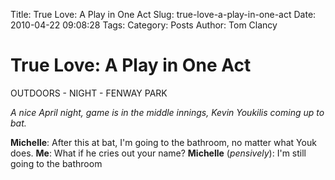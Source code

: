 Title: True Love: A Play in One Act
Slug: true-love-a-play-in-one-act
Date: 2010-04-22 09:08:28
Tags: 
Category: Posts
Author: Tom Clancy

# True Love: A Play in One Act

OUTDOORS - NIGHT - FENWAY PARK

<em>A nice April night, game is in the middle innings, Kevin Youkilis coming up to bat.</em>

<strong>Michelle</strong>: After this at bat, I'm going to the bathroom, no matter what Youk does.
<strong>Me</strong>: What if he cries out your name?
<strong>Michelle</strong> (<em>pensively</em>): I'm still going to the bathroom
